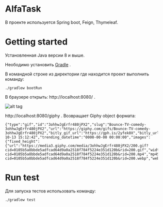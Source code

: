 # AlfaTask
 
В проекте используется Spring boot, Feign, Thymeleaf.


# Getting started

Установленная Java версии 8 и выше.

Неободимо установить [Gradle](https://docs.gradle.org/current/userguide/getting_started.html) .

В командной строке из директории где находится проект выполнить команду:

    ./gradlew bootRun

В браузере открыть: http://localhost:8080/ .  

![alt tag](http://domain.com/path/to/img.png "Вывод рандомной Giphy")​

 http://localhost:8080/giphy . Возвращает Giphy object формата:
 
```
{"type":"gif","id":"3ohhwJgErfr480jPX2","slug":"Bounce-TV-comedy-3ohhwJgErfr480jPX2","url":"https://giphy.com/gifs/Bounce-TV-comedy-3ohhwJgErfr480jPX2","bitly_gif_url":"https://gph.is/2yfek0X","bitly_url":"https://gph.is/2yfek0X","embed_url":"https://giphy.com/embed/3ohhwJgErfr480jPX2","username":"Bounce_TV","source":"","rating":"pg","caption":"","content_url":"","source_tld":"","source_post_url":"","import_datetime":"2017-10-13 15:12:42","trending_datetime":"0000-00-00 00:00:00","images":{"fixed_height":{"url":"https://media3.giphy.com/media/3ohhwJgErfr480jPX2/200.gif?cid=0105b5a8bbde5adfcad64d9a0a2518f784f5224e351d120b&rid=200.gif","width":"200","height":"200","size":"513064","mp4":"https://media3.giphy.com/media/3ohhwJgErfr480jPX2/200.mp4?cid=0105b5a8bbde5adfcad64d9a0a2518f784f5224e351d120b&rid=200.mp4","mp4Size":null,"webp":"https://media3.giphy.com/media/3ohhwJgErfr480jPX2/200.webp?cid=0105b5a8bbde5adfcad64d9a0a2518f784f5224e351d120b&rid=200.webp","webpSize":null}}}
```




# Run test

Для запуска тестов использовать команду:

    ./gradlew test

